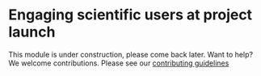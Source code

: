 #  Engaging scientific users at project launch

This module is under construction, please come back later. Want to help? We welcome contributions. Please see our [contributing guidelines](../CONTRIBUTING.md)

